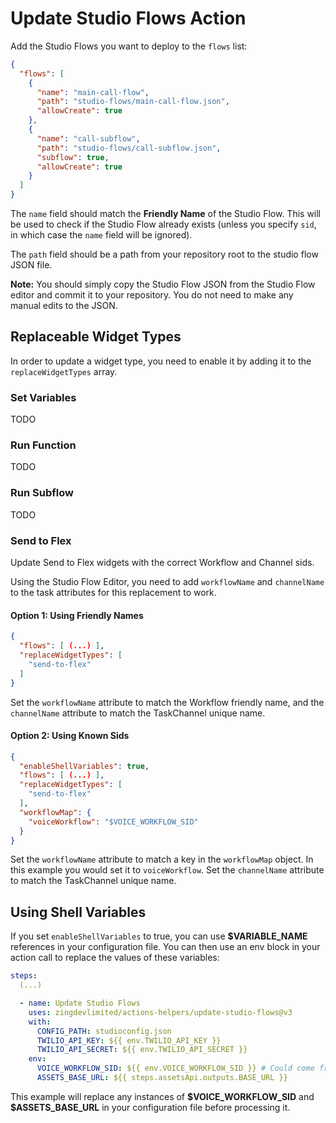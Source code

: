 # Update Studio Flows Action

Add the Studio Flows you want to deploy to the `flows` list:

```json
{
  "flows": [
    {
      "name": "main-call-flow",
      "path": "studio-flows/main-call-flow.json",
      "allowCreate": true
    },
    {
      "name": "call-subflow",
      "path": "studio-flows/call-subflow.json",
      "subflow": true,
      "allowCreate": true
    }
  ]
}
```

The `name` field should match the **Friendly Name** of the Studio Flow. This will be used to check if the Studio Flow already exists (unless you specify `sid`, in which case the `name` field will be ignored).

The `path` field should be a path from your repository root to the studio flow JSON file.

**Note:** You should simply copy the Studio Flow JSON from the Studio Flow editor and commit it to your repository. You do not need to make any manual edits to the JSON.

## Replaceable Widget Types

In order to update a widget type, you need to enable it by adding it to the `replaceWidgetTypes` array.

### Set Variables

TODO

### Run Function

TODO

### Run Subflow

TODO

### Send to Flex

Update Send to Flex widgets with the correct Workflow and Channel sids.

Using the Studio Flow Editor, you need to add `workflowName` and `channelName` to the task attributes for this replacement to work.

#### Option 1: Using Friendly Names

```json
{
  "flows": [ (...) ],
  "replaceWidgetTypes": [
    "send-to-flex"
  ]
}
```

Set the `workflowName` attribute to match the Workflow friendly name, and the `channelName` attribute to match the TaskChannel unique name.

#### Option 2: Using Known Sids

```json
{
  "enableShellVariables": true,
  "flows": [ (...) ],
  "replaceWidgetTypes": [
    "send-to-flex"
  ],
  "workflowMap": {
    "voiceWorkflow": "$VOICE_WORKFLOW_SID"
  }
}
```

Set the `workflowName` attribute to match a key in the `workflowMap` object. In this example you would set it to `voiceWorkflow`. Set the `channelName` attribute to match the TaskChannel unique name.

## Using Shell Variables

If you set `enableShellVariables` to true, you can use **\$VARIABLE_NAME** references in your configuration file. You can then use an env block in your action call to replace the values of these variables:

```yaml
steps:
  (...)

  - name: Update Studio Flows
    uses: zingdevlimited/actions-helpers/update-studio-flows@v3
    with:
      CONFIG_PATH: studioconfig.json
      TWILIO_API_KEY: ${{ env.TWILIO_API_KEY }}
      TWILIO_API_SECRET: ${{ env.TWILIO_API_SECRET }}
    env:
      VOICE_WORKFLOW_SID: ${{ env.VOICE_WORKFLOW_SID }} # Could come from e.g. terraform
      ASSETS_BASE_URL: ${{ steps.assetsApi.outputs.BASE_URL }}
```

This example will replace any instances of **\$VOICE_WORKFLOW_SID** and **\$ASSETS_BASE_URL** in your configuration file before processing it.
